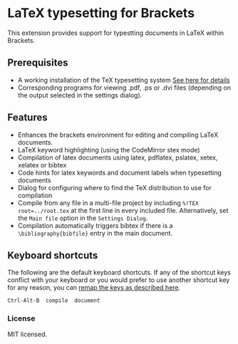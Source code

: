 # LaTeX typesetting for Brackets
This extension provides support for typestting documents in LaTeX within Brackets.

## Prerequisites
* A working installation of the TeX typesetting system [See here for details](http://latex-project.org/)
* Corresponding programs for viewing .pdf, .ps or .dvi files (depending on the output selected in the settings dialog).

## Features
* Enhances the brackets environment for editing and compiling LaTeX documents.
* LaTeX keyword highlighting (using the CodeMirror stex mode)
* Compilation of latex documents using latex, pdflatex, pslatex, xetex, xelatex or bibtex
* Code hints for latex keywords and document labels when typesetting documents
* Dialog for configuring where to find the TeX distribution to use for compilation
* Compile from any file in a multi-file project by including `%!TEX root=../root.tex` at the first line in every included file. Alternatively, set the `Main file` option in the `Settings Dialog`.
* Compilation automatically triggers bibtex if there is a `\bibliography{bibfile}` entry in the main document.

## Keyboard shortcuts
The following are the default keyboard shortcuts. If any of the shortcut keys conflict with your keyboard or you would prefer to use another shortcut key for any reason, you can [remap the keys as described here](https://github.com/adobe/brackets/wiki/User-Key-Bindings).

    Ctrl-Alt-B  compile  document

### License
MIT licensed.
